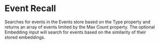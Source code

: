 # Event Recall

Searches for events in the Events store based on the Type property and returns an array of events limited by the Max Count property. The optional Embedding input will search for events based on the similarity of their stored embeddings.
